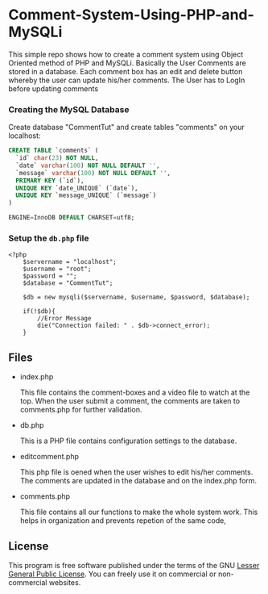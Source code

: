 # Comment-System-Using-PHP-and-MySQLi

This simple repo shows how to create a comment system using Object Oriented method of PHP and MySQLi. Basically the User Comments are stored in a database. Each comment box has an edit and delete button whereby the user can update his/her comments. The User has to LogIn before updating comments

### Creating the MySQL Database

Create database "CommentTut" and create tables "comments" on your localhost:

```sql
CREATE TABLE `comments` (
  `id` char(23) NOT NULL,
  `date` varchar(100) NOT NULL DEFAULT '',
  `message` varchar(100) NOT NULL DEFAULT '',
  PRIMARY KEY (`id`),
  UNIQUE KEY `date_UNIQUE` (`date`),
  UNIQUE KEY `message_UNIQUE` (`message`)
) 

ENGINE=InnoDB DEFAULT CHARSET=utf8;

```
### Setup the `db.php` file
```
<?php
	$servername = "localhost";
	$username = "root";
	$password = "";
	$database = "CommentTut";

	$db = new mysqli($servername, $username, $password, $database);

	if(!$db){
		//Error Message
		die("Connection failed: " . $db->connect_error);
	}

```

## Files

* index.php

    This file contains the comment-boxes and a video file to watch at the top. When the user submit a comment, the comments are taken to comments.php for further validation.

* db.php

    This is a PHP file contains configuration settings to the database.

* editcomment.php

    This php file is oened when the user wishes to edit his/her comments. The comments are updated in the database and on the index.php form.
	
* comments.php

	This file contains all our functions to make the whole system work. This helps in organization and prevents repetion of the same code,
	
## License
This program is free software published under the terms of the GNU [Lesser General Public License](http://www.gnu.org/copyleft/lesser.html).
You can freely use it on commercial or non-commercial websites.
